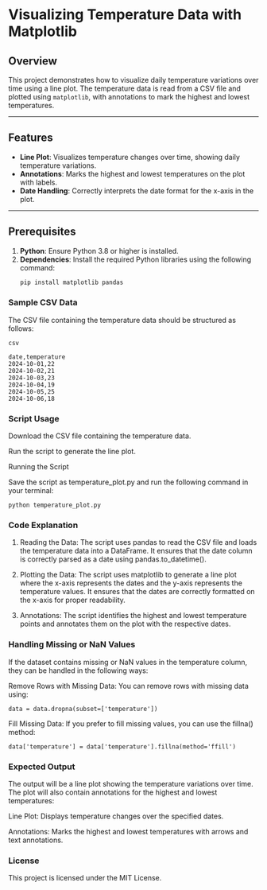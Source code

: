 # Visualizing Temperature Data with Matplotlib

## Overview

This project demonstrates how to visualize daily temperature variations over time using a line plot. The temperature data is read from a CSV file and plotted using `matplotlib`, with annotations to mark the highest and lowest temperatures.

---

## Features

- **Line Plot**: Visualizes temperature changes over time, showing daily temperature variations.
- **Annotations**: Marks the highest and lowest temperatures on the plot with labels.
- **Date Handling**: Correctly interprets the date format for the x-axis in the plot.

---

## Prerequisites

1. **Python**: Ensure Python 3.8 or higher is installed.
2. **Dependencies**: Install the required Python libraries using the following command:
   ```bash
   pip install matplotlib pandas
   ```

### Sample CSV Data

The CSV file containing the temperature data should be structured as follows:

```
csv

date,temperature
2024-10-01,22
2024-10-02,21
2024-10-03,23
2024-10-04,19
2024-10-05,25
2024-10-06,18
```

### Script Usage

Download the CSV file containing the temperature data.

Run the script to generate the line plot.

Running the Script

Save the script as temperature_plot.py and run the following command in your terminal:

```
python temperature_plot.py

```

### Code Explanation

1. Reading the Data:
   The script uses pandas to read the CSV file and loads the temperature data into a DataFrame.
   It ensures that the date column is correctly parsed as a date using pandas.to_datetime().

2. Plotting the Data:
   The script uses matplotlib to generate a line plot where the x-axis represents the dates and the y-axis represents the temperature values.
   It ensures that the dates are correctly formatted on the x-axis for proper readability.
3. Annotations:
   The script identifies the highest and lowest temperature points and annotates them on the plot with the respective dates.

### Handling Missing or NaN Values

If the dataset contains missing or NaN values in the temperature column, they can be handled in the following ways:

Remove Rows with Missing Data: You can remove rows with missing data using:

```
data = data.dropna(subset=['temperature'])

```

Fill Missing Data: If you prefer to fill missing values, you can use the fillna() method:

```
data['temperature'] = data['temperature'].fillna(method='ffill')

```

### Expected Output

The output will be a line plot showing the temperature variations over time. The plot will also contain annotations for the highest and lowest temperatures:

Line Plot: Displays temperature changes over the specified dates.

Annotations: Marks the highest and lowest temperatures with arrows and text annotations.

### License

This project is licensed under the MIT License.
